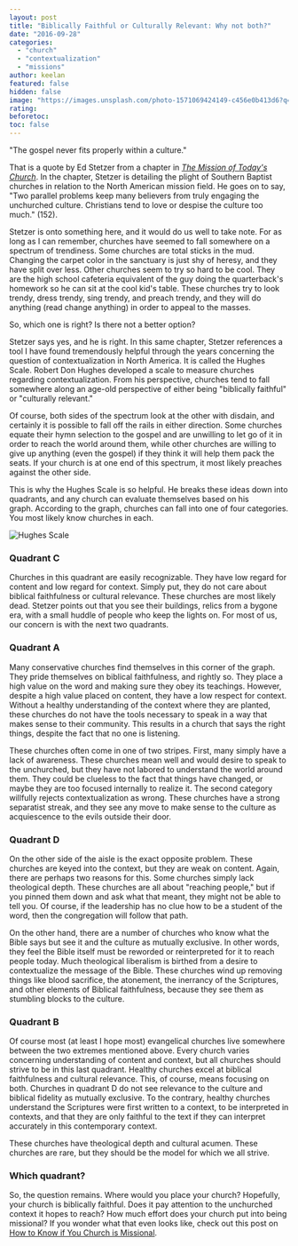 ```yaml
---
layout: post
title: "Biblically Faithful or Culturally Relevant: Why not both?"
date: "2016-09-28"
categories: 
  - "church"
  - "contextualization"
  - "missions"
author: keelan
featured: false
hidden: false
image: "https://images.unsplash.com/photo-1571069424149-c456e0b413d6?q=80&w=2079&auto=format&fit=crop&ixlib=rb-4.0.3&ixid=M3wxMjA3fDB8MHxwaG90by1wYWdlfHx8fGVufDB8fHx8fA%3D%3D"
rating:
beforetoc:
toc: false
---
```


"The gospel never fits properly within a culture."

That is a quote by Ed Stetzer from a chapter in [_The Mission of Today's Church_](https://www.amazon.com/Mission-Todays-Church-Baptist-Leaders/dp/0805443789). In the chapter, Stetzer is detailing the plight of Southern Baptist churches in relation to the North American mission field. He goes on to say, "Two parallel problems keep many believers from truly engaging the unchurched culture. Christians tend to love or despise the culture too much." (152).

Stetzer is onto something here, and it would do us well to take note. For as long as I can remember, churches have seemed to fall somewhere on a spectrum of trendiness. Some churches are total sticks in the mud. Changing the carpet color in the sanctuary is just shy of heresy, and they have split over less. Other churches seem to try so hard to be cool. They are the high school cafeteria equivalent of the guy doing the quarterback's homework so he can sit at the cool kid's table. These churches try to look trendy, dress trendy, sing trendy, and preach trendy, and they will do anything (read change anything) in order to appeal to the masses.

So, which one is right? Is there not a better option?

Stetzer says yes, and he is right. In this same chapter, Stetzer references a tool I have found tremendously helpful through the years concerning the question of contextualization in North America. It is called the Hughes Scale. Robert Don Hughes developed a scale to measure churches regarding contextualization. From his perspective, churches tend to fall somewhere along an age-old perspective of either being "biblically faithful" or "culturally relevant."

Of course, both sides of the spectrum look at the other with disdain, and certainly it is possible to fall off the rails in either direction. Some churches equate their hymn selection to the gospel and are unwilling to let go of it in order to reach the world around them, while other churches are willing to give up anything (even the gospel) if they think it will help them pack the seats. If your church is at one end of this spectrum, it most likely preaches against the other side.

This is why the Hughes Scale is so helpful. He breaks these ideas down into quadrants, and any church can evaluate themselves based on his graph. According to the graph, churches can fall into one of four categories. You most likely know churches in each.

![Hughes Scale](/keelancook.github.io/assets/images/hughes-scale.png)

### Quadrant C

Churches in this quadrant are easily recognizable. They have low regard for content and low regard for context. Simply put, they do not care about biblical faithfulness or cultural relevance. These churches are most likely dead. Stetzer points out that you see their buildings, relics from a bygone era, with a small huddle of people who keep the lights on. For most of us, our concern is with the next two quadrants.

### Quadrant A

Many conservative churches find themselves in this corner of the graph. They pride themselves on biblical faithfulness, and rightly so. They place a high value on the word and making sure they obey its teachings. However, despite a high value placed on content, they have a low respect for context. Without a healthy understanding of the context where they are planted, these churches do not have the tools necessary to speak in a way that makes sense to their community. This results in a church that says the right things, despite the fact that no one is listening.

These churches often come in one of two stripes. First, many simply have a lack of awareness. These churches mean well and would desire to speak to the unchurched, but they have not labored to understand the world around them. They could be clueless to the fact that things have changed, or maybe they are too focused internally to realize it. The second category willfully rejects contextualization as wrong. These churches have a strong separatist streak, and they see any move to make sense to the culture as acquiescence to the evils outside their door.

### Quadrant D

On the other side of the aisle is the exact opposite problem. These churches are keyed into the context, but they are weak on content. Again, there are perhaps two reasons for this. Some churches simply lack theological depth. These churches are all about "reaching people," but if you pinned them down and ask what that meant, they might not be able to tell you. Of course, if the leadership has no clue how to be a student of the word, then the congregation will follow that path.

On the other hand, there are a number of churches who know what the Bible says but see it and the culture as mutually exclusive. In other words, they feel the Bible itself must be reworded or reinterpreted for it to reach people today. Much theological liberalism is birthed from a desire to contextualize the message of the Bible. These churches wind up removing things like blood sacrifice, the atonement, the inerrancy of the Scriptures, and other elements of Biblical faithfulness, because they see them as stumbling blocks to the culture.

### Quadrant B

Of course most (at least I hope most) evangelical churches live somewhere between the two extremes mentioned above. Every church varies concerning understanding of content and context, but all churches should strive to be in this last quadrant. Healthy churches excel at biblical faithfulness and cultural relevance. This, of course, means focusing on both. Churches in quadrant D do not see relevance to the culture and biblical fidelity as mutually exclusive. To the contrary, healthy churches understand the Scriptures were first written to a context, to be interpreted in contexts, and that they are only faithful to the text if they can interpret accurately in this contemporary context.

These churches have theological depth and cultural acumen. These churches are rare, but they should be the model for which we all strive.

### Which quadrant?

So, the question remains. Where would you place your church? Hopefully, your church is biblically faithful. Does it pay attention to the unchurched context it hopes to reach? How much effort does your church put into being missional? If you wonder what that even looks like, check out this post on [How to Know if You Church is Missional](https://keelancook.com/2016/05/02/how-to-know-if-your-church-is-missional/).

